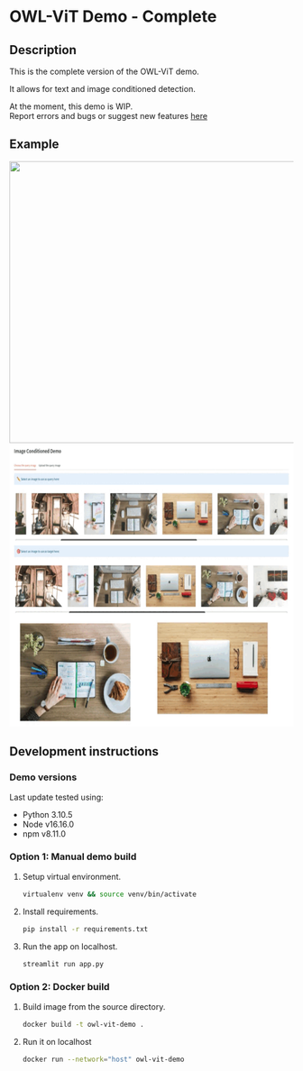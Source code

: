 # OWL-ViT Demo - Complete

## Description

This is the complete version of the OWL-ViT demo.

It allows for text and image conditioned detection.

At the moment, this demo is WIP.  \
Report errors and bugs or suggest new features [here](https://docs.google.com/document/d/1jlvOguNI_cfDfYHG6LgDBC-OZqqzaxekXPJC3EmknhQ/edit)

## Example

<img src="assets/text_conditioned.gif"  width="600" height="500">
<img src="assets/image_conditioned.gif"  width="600" height="500">

## Development instructions

### Demo versions

Last update tested using:

* Python 3.10.5
* Node v16.16.0
* npm v8.11.0

### Option 1: Manual demo build

1.  Setup virtual environment.

    ```sh
    virtualenv venv && source venv/bin/activate
    ```

2.  Install requirements.

    ```sh
    pip install -r requirements.txt
    ```

3.  Run the app on localhost.

    ```sh
    streamlit run app.py
    ```


### Option 2: Docker build

1.  Build image from the source directory.

    ```sh
    docker build -t owl-vit-demo .
    ```

2.  Run it on localhost

    ```sh
    docker run --network="host" owl-vit-demo
    ```
